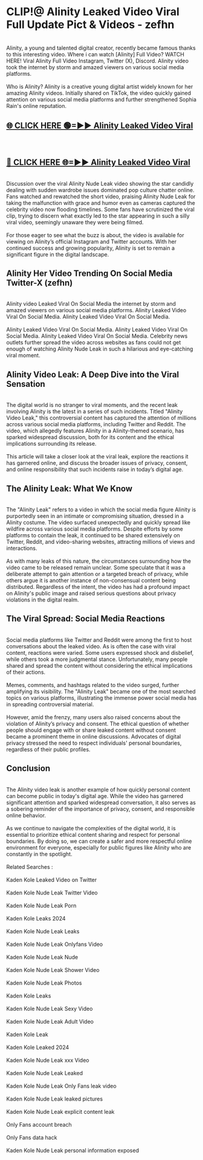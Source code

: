 # CLIP!@ Alinity Leaked Video Viral Full Update Pict & Videos - zefhn
<br>
Alinity, a young and talented digital creator, recently became famous thanks to this interesting video. Where i can watch [Alinity] Full Video? WATCH HERE! Viral Alinity Full Video Instagram, Twitter (X), Discord. Alinity video took the internet by storm and amazed viewers on various social media platforms.
<br><br>
Who is Alinity? Alinity is a creative young digital artist widely known for her amazing Alinity videos. Initially shared on TikTok, the video quickly gained attention on various social media platforms and further strengthened Sophia Rain's online reputation.
<br>
<h2><a href="https://bestclip.site?title=Alinity">🌐 CLICK HERE 🟢=►► Alinity Leaked Video Viral</a></h2>
<br>
<h2><a href="https://bestclip.site?title=Alinity">🔴 CLICK HERE 🌐=►► Alinity Leaked Video Viral</a></h2>
<br>
Discussion over the viral Alinity Nude Leak video showing the star candidly dealing with sudden wardrobe issues dominated pop culture chatter online. Fans watched and rewatched the short video, praising Alinity Nude Leak for taking the malfunction with grace and humor even as cameras captured the celebrity video now flooding timelines. Some fans have scrutinized the viral clip, trying to discern what exactly led to the star appearing in such a silly viral video, seemingly unaware they were being filmed.
<br><br>
For those eager to see what the buzz is about, the video is available for viewing on Alinity’s official Instagram and Twitter accounts. With her continued success and growing popularity, Alinity is set to remain a significant figure in the digital landscape.
<br>
<h2>Alinity Her Video Trending On Social Media Twitter-X (zefhn)</h2>
<br>
Alinity video Leaked Viral On Social Media the internet by storm and amazed viewers on various social media platforms. Alinity Leaked Video Viral On Social Media. Alinity Leaked Video Viral On Social Media.
<br><br>
Alinity Leaked Video Viral On Social Media. Alinity Leaked Video Viral On Social Media. Alinity Leaked Video Viral On Social Media. Celebrity news outlets further spread the video across websites as fans could not get enough of watching Alinity Nude Leak in such a hilarious and eye-catching viral moment.
<br>
<h2>Alinity Video Leak: A Deep Dive into the Viral Sensation</h2>
<br>
The digital world is no stranger to viral moments, and the recent leak involving Alinity is the latest in a series of such incidents. Titled "Alinity Video Leak," this controversial content has captured the attention of millions across various social media platforms, including Twitter and Reddit. The video, which allegedly features Alinity in a Alinity-themed scenario, has sparked widespread discussion, both for its content and the ethical implications surrounding its release.
<br><br>
This article will take a closer look at the viral leak, explore the reactions it has garnered online, and discuss the broader issues of privacy, consent, and online responsibility that such incidents raise in today’s digital age.
<br>
<h2>The Alinity Leak: What We Know</h2>
<br>
The "Alinity Leak" refers to a video in which the social media figure Alinity is purportedly seen in an intimate or compromising situation, dressed in a Alinity costume. The video surfaced unexpectedly and quickly spread like wildfire across various social media platforms. Despite efforts by some platforms to contain the leak, it continued to be shared extensively on Twitter, Reddit, and video-sharing websites, attracting millions of views and interactions.
<br><br>
As with many leaks of this nature, the circumstances surrounding how the video came to be released remain unclear. Some speculate that it was a deliberate attempt to gain attention or a targeted breach of privacy, while others argue it is another instance of non-consensual content being distributed. Regardless of the intent, the video has had a profound impact on Alinity's public image and raised serious questions about privacy violations in the digital realm.
<br>
<h2>The Viral Spread: Social Media Reactions</h2>
<br>
Social media platforms like Twitter and Reddit were among the first to host conversations about the leaked video. As is often the case with viral content, reactions were varied. Some users expressed shock and disbelief, while others took a more judgmental stance. Unfortunately, many people shared and spread the content without considering the ethical implications of their actions.
<br><br>
Memes, comments, and hashtags related to the video surged, further amplifying its visibility. The "Alinity Leak" became one of the most searched topics on various platforms, illustrating the immense power social media has in spreading controversial material.
<br><br>
However, amid the frenzy, many users also raised concerns about the violation of Alinity’s privacy and consent. The ethical question of whether people should engage with or share leaked content without consent became a prominent theme in online discussions. Advocates of digital privacy stressed the need to respect individuals' personal boundaries, regardless of their public profiles.
<br>
<h2>Conclusion</h2>
<br>
The Alinity video leak is another example of how quickly personal content can become public in today's digital age. While the video has garnered significant attention and sparked widespread conversation, it also serves as a sobering reminder of the importance of privacy, consent, and responsible online behavior.
<br><br>
As we continue to navigate the complexities of the digital world, it is essential to prioritize ethical content sharing and respect for personal boundaries. By doing so, we can create a safer and more respectful online environment for everyone, especially for public figures like Alinity who are constantly in the spotlight.
<br><br>
Related Searches :
<br><br>
Kaden Kole Leaked Video on Twitter
<br><br>
Kaden Kole Nude Leak Twitter Video
<br><br>
Kaden Kole Nude Leak Porn
<br><br>
Kaden Kole Leaks 2024
<br><br>
Kaden Kole Nude Leak Leaks
<br><br>
Kaden Kole Nude Leak Onlyfans Video
<br><br>
Kaden Kole Nude Leak Nude
<br><br>
Kaden Kole Nude Leak Shower Video
<br><br>
Kaden Kole Nude Leak Photos
<br><br>
Kaden Kole Leaks
<br><br>
Kaden Kole Nude Leak Sexy Video
<br><br>
Kaden Kole Nude Leak Adult Video
<br><br>
Kaden Kole Leak
<br><br>
Kaden Kole Leaked 2024
<br><br>
Kaden Kole Nude Leak xxx Video
<br><br>
Kaden Kole Nude Leak Leaked
<br><br>
Kaden Kole Nude Leak Only Fans leak video
<br><br>
Kaden Kole Nude Leak leaked pictures
<br><br>
Kaden Kole Nude Leak explicit content leak
<br><br>
Only Fans account breach
<br><br>
Only Fans data hack
<br><br>
Kaden Kole Nude Leak personal information exposed